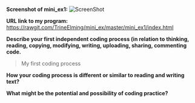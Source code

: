 **Screenshot of mini_ex1:**
![ScreenShot](https://github.com/TrineElming/mini_ex/blob/master/mini_ex1/mini_ex1.jpg?raw=true)


**URL link to my program:**
https://rawgit.com/TrineElming/mini_ex/master/mini_ex1/index.html


**Describe your first independent coding process (in relation to thinking, reading, copying, modifying, writing, uploading, sharing, commenting code.**
> My first coding process 


**How your coding process is different or similar to reading and writing text?**
>

**What might be the potential and possibility of coding practice?**
>
